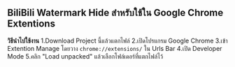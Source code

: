 ## **BiliBili Watermark Hide สำหรับใช้ใน Google Chrome Extentions**
**วิธีนำไปใช้งาน**
1.Download Project นี้แล้วแตกไฟล์
2.เปิดโปรแกรม Google Chrome
3.เข้า Extention Manage โดยวาง `chrome://extensions/` ใน Urls Bar
4.เปิด Developer Mode
5.คลิก "Load unpacked" แล้วเลือกโฟล์เดอร์ที่แตกไฟล์ไว้